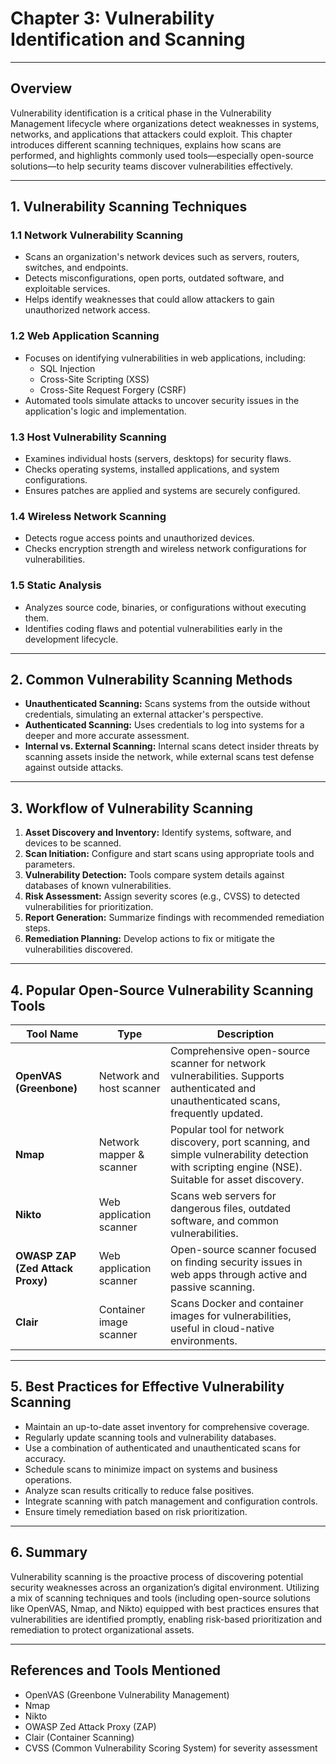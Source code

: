 # Chapter 3: Vulnerability Identification and Scanning

---

## Overview

Vulnerability identification is a critical phase in the Vulnerability Management lifecycle where organizations detect weaknesses in systems, networks, and applications that attackers could exploit. This chapter introduces different scanning techniques, explains how scans are performed, and highlights commonly used tools—especially open-source solutions—to help security teams discover vulnerabilities effectively.

---

## 1. Vulnerability Scanning Techniques

### 1.1 Network Vulnerability Scanning

- Scans an organization's network devices such as servers, routers, switches, and endpoints.
- Detects misconfigurations, open ports, outdated software, and exploitable services.
- Helps identify weaknesses that could allow attackers to gain unauthorized network access.

### 1.2 Web Application Scanning

- Focuses on identifying vulnerabilities in web applications, including:
  - SQL Injection
  - Cross-Site Scripting (XSS)
  - Cross-Site Request Forgery (CSRF)
- Automated tools simulate attacks to uncover security issues in the application's logic and implementation.

### 1.3 Host Vulnerability Scanning

- Examines individual hosts (servers, desktops) for security flaws.
- Checks operating systems, installed applications, and system configurations.
- Ensures patches are applied and systems are securely configured.

### 1.4 Wireless Network Scanning

- Detects rogue access points and unauthorized devices.
- Checks encryption strength and wireless network configurations for vulnerabilities.

### 1.5 Static Analysis

- Analyzes source code, binaries, or configurations without executing them.
- Identifies coding flaws and potential vulnerabilities early in the development lifecycle.

---

## 2. Common Vulnerability Scanning Methods

- **Unauthenticated Scanning:** Scans systems from the outside without credentials, simulating an external attacker's perspective.
- **Authenticated Scanning:** Uses credentials to log into systems for a deeper and more accurate assessment.
- **Internal vs. External Scanning:** Internal scans detect insider threats by scanning assets inside the network, while external scans test defense against outside attacks.

---

## 3. Workflow of Vulnerability Scanning

1. **Asset Discovery and Inventory:** Identify systems, software, and devices to be scanned.
2. **Scan Initiation:** Configure and start scans using appropriate tools and parameters.
3. **Vulnerability Detection:** Tools compare system details against databases of known vulnerabilities.
4. **Risk Assessment:** Assign severity scores (e.g., CVSS) to detected vulnerabilities for prioritization.
5. **Report Generation:** Summarize findings with recommended remediation steps.
6. **Remediation Planning:** Develop actions to fix or mitigate the vulnerabilities discovered.

---

## 4. Popular Open-Source Vulnerability Scanning Tools

| Tool Name                | Type                       | Description                                      |
|--------------------------|----------------------------|------------------------------------------------|
| **OpenVAS (Greenbone)**  | Network and host scanner   | Comprehensive open-source scanner for network vulnerabilities. Supports authenticated and unauthenticated scans, frequently updated. |
| **Nmap**                 | Network mapper & scanner   | Popular tool for network discovery, port scanning, and simple vulnerability detection with scripting engine (NSE). Suitable for asset discovery. |
| **Nikto**                | Web application scanner    | Scans web servers for dangerous files, outdated software, and common vulnerabilities. |
| **OWASP ZAP (Zed Attack Proxy)** | Web application scanner    | Open-source scanner focused on finding security issues in web apps through active and passive scanning. |
| **Clair**                | Container image scanner    | Scans Docker and container images for vulnerabilities, useful in cloud-native environments. |

---

## 5. Best Practices for Effective Vulnerability Scanning

- Maintain an up-to-date asset inventory for comprehensive coverage.
- Regularly update scanning tools and vulnerability databases.
- Use a combination of authenticated and unauthenticated scans for accuracy.
- Schedule scans to minimize impact on systems and business operations.
- Analyze scan results critically to reduce false positives.
- Integrate scanning with patch management and configuration controls.
- Ensure timely remediation based on risk prioritization.

---

## 6. Summary

Vulnerability scanning is the proactive process of discovering potential security weaknesses across an organization’s digital environment. Utilizing a mix of scanning techniques and tools (including open-source solutions like OpenVAS, Nmap, and Nikto) equipped with best practices ensures that vulnerabilities are identified promptly, enabling risk-based prioritization and remediation to protect organizational assets.

---

## References and Tools Mentioned

- OpenVAS (Greenbone Vulnerability Management)  
- Nmap  
- Nikto  
- OWASP Zed Attack Proxy (ZAP)  
- Clair (Container Scanning)  
- CVSS (Common Vulnerability Scoring System) for severity assessment  

